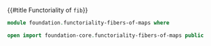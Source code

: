 {{#title  Functoriality of `fib`}}

```agda
module foundation.functoriality-fibers-of-maps where

open import foundation-core.functoriality-fibers-of-maps public
```
